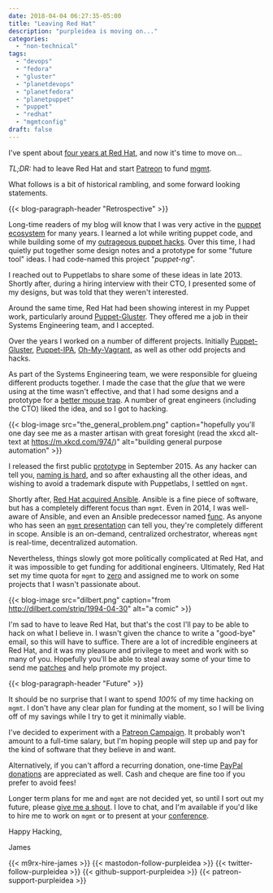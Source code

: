 ```yaml
---
date: 2018-04-04 06:27:35-05:00
title: "Leaving Red Hat"
description: "purpleidea is moving on..."
categories:
  - "non-technical"
tags:
  - "devops"
  - "fedora"
  - "gluster"
  - "planetdevops"
  - "planetfedora"
  - "planetpuppet"
  - "puppet"
  - "redhat"
  - "mgmtconfig"
draft: false
---
```


I've spent about [four years at Red Hat](/blog/2014/04/02/working-at-redhat/),
and now it's time to move on...

*TL;DR:* had to leave Red Hat and start [Patreon](https://www.patreon.com/purpleidea)
to fund [mgmt](https://github.com/purpleidea/mgmt/).

What follows is a bit of historical rambling, and some forward looking
statements.

{{< blog-paragraph-header "Retrospective" >}}

Long-time readers of my blog will know that I was very active in the
[puppet ecosystem](/tags/puppet/) for many years. I learned a lot while writing
puppet code, and while building some of my
[outrageous puppet hacks](https://www.youtube.com/watch?v=hXIEJEE5d_4). Over
this time, I had quietly put together some design notes and a prototype for some
"future tool" ideas. I had code-named this project "*puppet-ng*".

I reached out to Puppetlabs to share some of these ideas in late 2013. Shortly
after, during a hiring interview with their CTO, I presented some of my designs,
but was told that they weren't interested.

Around the same time, Red Hat had been showing interest in my Puppet work,
particularly around [Puppet-Gluster](https://github.com/purpleidea/puppet-gluster).
They offered me a job in their Systems Engineering team, and I accepted.

Over the years I worked on a number of different projects. Initially
[Puppet-Gluster](https://github.com/purpleidea/puppet-gluster),
[Puppet-IPA](https://github.com/purpleidea/puppet-ipa),
[Oh-My-Vagrant](https://github.com/purpleidea/oh-my-vagrant), as well as other
odd projects and hacks.

As part of the Systems Engineering team, we were responsible for glueing
different products together. I made the case that the *glue* that we were using
at the time wasn't effective, and that I had some designs and a prototype for a
[better mouse trap](https://en.wikipedia.org/wiki/Build_a_better_mousetrap,_and_the_world_will_beat_a_path_to_your_door).
A number of great engineers (including the CTO) liked the idea, and so I got to
hacking.

{{< blog-image src="the_general_problem.png" caption="hopefully you'll one day see me as a master artisan with great foresight (read the xkcd alt-text at https://m.xkcd.com/974/)" alt="building general purpose automation" >}}

I released the first public [prototype](https://github.com/purpleidea/mgmt/commit/25ad05cce36d55ce1c55fd7e70a3ab74e321b66e)
in September 2015. As any hacker can tell you, [naming is hard](https://xkcd.com/910/),
and so after exhausting all the other ideas, and wishing to avoid a trademark
dispute with Puppetlabs, I settled on `mgmt`.

Shortly after, [Red Hat acquired Ansible](https://www.redhat.com/en/about/press-releases/red-hat-acquire-it-automation-and-devops-leader-ansible).
Ansible is a fine piece of software, but has a completely different focus than
`mgmt`. Even in 2014, I was well-aware of Ansible, and even an Ansible
predecessor named [func](https://en.wikipedia.org/wiki/Fedora_Unified_Network_Controller).
As anyone who has seen an [`mgmt` presentation](https://purpleidea.com/talks/)
can tell you, they're completely different in scope. Ansible is an on-demand,
centralized orchestrator, whereas `mgmt` is real-time, decentralized automation.

Nevertheless, things slowly got more politically complicated at Red Hat, and it
was impossible to get funding for additional engineers. Ultimately, Red Hat set
my time quota for `mgmt` to [zero](/blog/2017/10/17/copyleft-is-dead-long-live-copyleft.md)
and assigned me to work on some projects that I wasn't passionate about.

{{< blog-image src="dilbert.png" caption="from http://dilbert.com/strip/1994-04-30" alt="a comic" >}}

I'm sad to have to leave Red Hat, but that's the cost I'll pay to be able to
hack on what I believe in. I wasn't given the chance to write a "good-bye"
email, so this will have to suffice. There are a lot of incredible engineers at
Red Hat, and it was my pleasure and privilege to meet and work with so many of
you. Hopefully you'll be able to steal away some of your time to send me
[patches](https://github.com/purpleidea/mgmt/) and help promote my project.

{{< blog-paragraph-header "Future" >}}

It should be no surprise that I want to spend *100%* of my time hacking on
`mgmt`. I don't have any clear plan for funding at the moment, so I will be
living off of my savings while I try to get it minimally viable.

I've decided to experiment with a [Patreon Campaign](https://www.patreon.com/purpleidea).
It probably won't amount to a full-time salary, but I'm hoping people will step
up and pay for the kind of software that they believe in and want.

Alternatively, if you can't afford a recurring donation, one-time
[PayPal donations](https://paypal.me/purpleidea) are appreciated as well. Cash
and cheque are fine too if you prefer to avoid fees!

Longer term plans for me and `mgmt` are not decided yet, so until I sort out my
future, please [give me a shout](/contact/). I love to chat, and I'm available
if you'd like to hire me to work on `mgmt` or to present at your [conference](/talks/).

Happy Hacking,

James

{{< m9rx-hire-james >}}
{{< mastodon-follow-purpleidea >}}
{{< twitter-follow-purpleidea >}}
{{< github-support-purpleidea >}}
{{< patreon-support-purpleidea >}}

